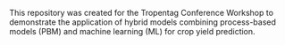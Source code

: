 This repository was created for the Tropentag Conference Workshop to demonstrate the application of hybrid models combining process-based models (PBM) and machine learning (ML) for crop yield prediction.
